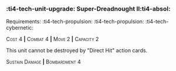 ### :ti4-tech-unit-upgrade: **Super-Dreadnought II**:ti4-absol:

Requirements: :ti4-tech-propulsion: :ti4-tech-propulsion: :ti4-tech-cybernetic:

<span style="font-variant:small-caps;">Cost 4</span> __|__ <span style="font-variant:small-caps;">Combat 4</span> __|__ <span style="font-variant:small-caps;">Move 2</span> __|__ <span style="font-variant:small-caps;">Capacity 2</span>

This unit cannot be destroyed by "Direct Hit" action cards.

<span style="font-variant:small-caps;">Sustain Damage</span> __|__ <span style="font-variant:small-caps;">Bombardment</span> 4
